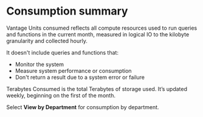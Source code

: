 # Consumption summary

Vantage Units consumed reflects all compute resources used to run queries and functions in the current month, measured in logical IO to the kilobyte granularity and collected hourly.

It doesn't include queries and functions that:

- Monitor the system
- Measure system performance or consumption
- Don't return a result due to a system error or failure

Terabytes Consumed is the total Terabytes of storage used. It’s updated weekly, beginning on the first of the month.

Select **View by Department** for consumption by department.